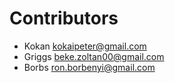 

Contributors
===

* Kokan <kokaipeter@gmail.com>
* Griggs <beke.zoltan00@gmail.com>
* Borbs <ron.borbenyi@gmail.com>

